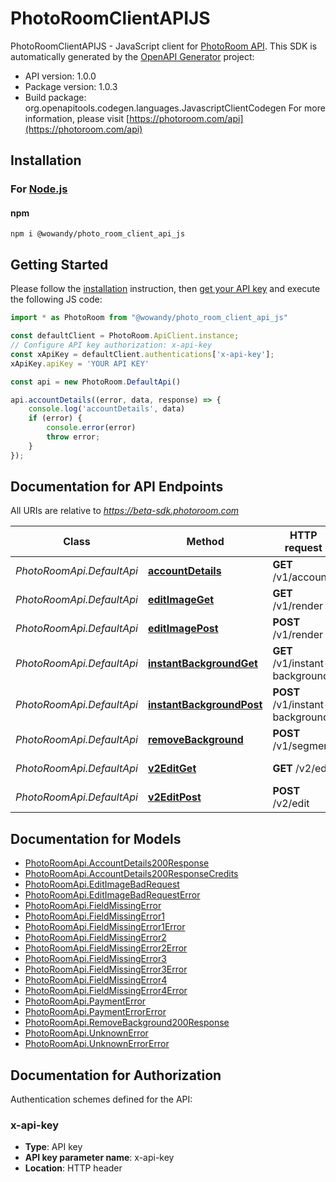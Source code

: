 # PhotoRoomClientAPIJS

PhotoRoomClientAPIJS - JavaScript client for [PhotoRoom API](https://www.photoroom.com/api).
This SDK is automatically generated by the [OpenAPI Generator](https://openapi-generator.tech) project:

- API version: 1.0.0
- Package version: 1.0.3
- Build package: org.openapitools.codegen.languages.JavascriptClientCodegen
For more information, please visit [https://photoroom.com/api](https://photoroom.com/api)

## Installation

### For [Node.js](https://nodejs.org/)

#### npm

```shell
npm i @wowandy/photo_room_client_api_js
```

## Getting Started

Please follow the [installation](#installation) instruction, then [get your API key](https://docs.photoroom.com/getting-started/how-can-i-get-my-api-key) and execute the following JS code:

```javascript
import * as PhotoRoom from "@wowandy/photo_room_client_api_js"

const defaultClient = PhotoRoom.ApiClient.instance;
// Configure API key authorization: x-api-key
const xApiKey = defaultClient.authentications['x-api-key'];
xApiKey.apiKey = 'YOUR API KEY'

const api = new PhotoRoom.DefaultApi()

api.accountDetails((error, data, response) => {
    console.log('accountDetails', data)
    if (error) {
        console.error(error)
        throw error;
    }
});
```

## Documentation for API Endpoints

All URIs are relative to *https://beta-sdk.photoroom.com*

| Class                     | Method                                                                | HTTP request                     | Description                |
|---------------------------|-----------------------------------------------------------------------|----------------------------------|----------------------------|
| *PhotoRoomApi.DefaultApi* | [**accountDetails**](docs/DefaultApi.md#accountDetails)               | **GET** /v1/account              | Account Details            |
| *PhotoRoomApi.DefaultApi* | [**editImageGet**](docs/DefaultApi.md#editImageGet)                   | **GET** /v1/render               | [BETA] Edit Image v1       |
| *PhotoRoomApi.DefaultApi* | [**editImagePost**](docs/DefaultApi.md#editImagePost)                 | **POST** /v1/render              | [BETA] Edit Image v1       |
| *PhotoRoomApi.DefaultApi* | [**instantBackgroundGet**](docs/DefaultApi.md#instantBackgroundGet)   | **GET** /v1/instant-backgrounds  | [BETA] Generate Background |
| *PhotoRoomApi.DefaultApi* | [**instantBackgroundPost**](docs/DefaultApi.md#instantBackgroundPost) | **POST** /v1/instant-backgrounds | [BETA] Generate Background |
| *PhotoRoomApi.DefaultApi* | [**removeBackground**](docs/DefaultApi.md#removeBackground)           | **POST** /v1/segment             | Remove Background          |
| *PhotoRoomApi.DefaultApi* | [**v2EditGet**](docs/DefaultApi.md#v2EditGet)                         | **GET** /v2/edit                 | [BETA] Edit Image v2       |
| *PhotoRoomApi.DefaultApi* | [**v2EditPost**](docs/DefaultApi.md#v2EditPost)                       | **POST** /v2/edit                | [BETA] Edit Image v2       |

## Documentation for Models

 - [PhotoRoomApi.AccountDetails200Response](docs/AccountDetails200Response.md)
 - [PhotoRoomApi.AccountDetails200ResponseCredits](docs/AccountDetails200ResponseCredits.md)
 - [PhotoRoomApi.EditImageBadRequest](docs/EditImageBadRequest.md)
 - [PhotoRoomApi.EditImageBadRequestError](docs/EditImageBadRequestError.md)
 - [PhotoRoomApi.FieldMissingError](docs/FieldMissingError.md)
 - [PhotoRoomApi.FieldMissingError1](docs/FieldMissingError1.md)
 - [PhotoRoomApi.FieldMissingError1Error](docs/FieldMissingError1Error.md)
 - [PhotoRoomApi.FieldMissingError2](docs/FieldMissingError2.md)
 - [PhotoRoomApi.FieldMissingError2Error](docs/FieldMissingError2Error.md)
 - [PhotoRoomApi.FieldMissingError3](docs/FieldMissingError3.md)
 - [PhotoRoomApi.FieldMissingError3Error](docs/FieldMissingError3Error.md)
 - [PhotoRoomApi.FieldMissingError4](docs/FieldMissingError4.md)
 - [PhotoRoomApi.FieldMissingError4Error](docs/FieldMissingError4Error.md)
 - [PhotoRoomApi.PaymentError](docs/PaymentError.md)
 - [PhotoRoomApi.PaymentErrorError](docs/PaymentErrorError.md)
 - [PhotoRoomApi.RemoveBackground200Response](docs/RemoveBackground200Response.md)
 - [PhotoRoomApi.UnknownError](docs/UnknownError.md)
 - [PhotoRoomApi.UnknownErrorError](docs/UnknownErrorError.md)


## Documentation for Authorization


Authentication schemes defined for the API:
### x-api-key


- **Type**: API key
- **API key parameter name**: x-api-key
- **Location**: HTTP header


